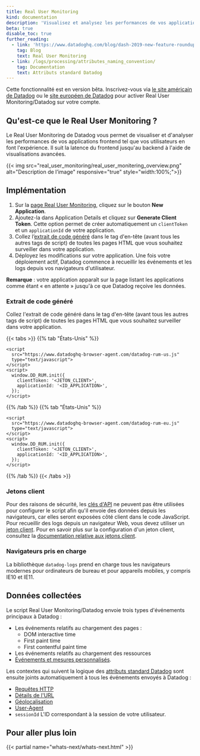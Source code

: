 ```yaml
---
title: Real User Monitoring
kind: documentation
description: 'Visualisez et analysez les performances de vos applications frontend, telles qu''elles sont perçues par vos utilisateurs.'
beta: true
disable_toc: true
further_reading:
  - link: 'https://www.datadoghq.com/blog/dash-2019-new-feature-roundup/#real-user-monitoring'
    tag: Blog
    text: Real User Monitoring
  - link: /logs/processing/attributes_naming_convention/
    tag: Documentation
    text: Attributs standard Datadog
---
```

<div class="alert alert-warning">
Cette fonctionnalité est en version bêta. Inscrivez-vous via <a href="https://app.datadoghq.com/rum/2019signup">le site américain de Datadog</a> ou le <a href="https://app.datadoghq.eu/rum/2019signup">site européen de Datadog</a> pour activer Real User Monitoring/Datadog sur votre compte.
</div>

## Qu'est-ce que le Real User Monitoring ?

Le Real User Monitoring de Datadog vous permet de visualiser et d'analyser les performances de vos applications frontend tel que vos utilisateurs en font l'expérience. Il suit la latence du frontend jusqu'au backend à l'aide de visualisations avancées.

{{< img src="real_user_monitoring/real_user_monitering_overview.png" alt="Description de l’image" responsive="true" style="width:100%;">}}

## Implémentation

1. Sur la [page Real User Monitoring][1], cliquez sur le bouton **New Application**.
2. Ajoutez-la dans Application Details et cliquez sur **Generate Client Token**. Cette option permet de créer automatiquement un `clientToken` et un `applicationId` de votre application.
3. Collez l’[extrait de code généré](#extrait-de-code-genere) dans le tag d'en-tête (avant tous les autres tags de script) de toutes les pages HTML que vous souhaitez surveiller dans votre application.
4. Déployez les modifications sur votre application. Une fois votre déploiement actif, Datadog commence à recueillir les événements et les logs depuis vos navigateurs d'utilisateur.

**Remarque** : votre application apparaît sur la page listant les applications comme étant « en attente » jusqu'à ce que Datadog reçoive les données.

### Extrait de code généré

Collez l'extrait de code généré dans le tag d'en-tête (avant tous les autres tags de script) de toutes les pages HTML que vous souhaitez surveiller dans votre application.

{{< tabs >}}
{{% tab "États-Unis" %}}

```
<script
  src="https://www.datadoghq-browser-agent.com/datadog-rum-us.js"
  type="text/javascript">
</script>
<script>
  window.DD_RUM.init({
    clientToken: '<JETON_CLIENT>',
    applicationId: '<ID_APPLICATION>',
  });
</script>
```

{{% /tab %}}
{{% tab "États-Unis" %}}

```
<script
  src="https://www.datadoghq-browser-agent.com/datadog-rum-eu.js"
  type="text/javascript">
</script>
<script>
  window.DD_RUM.init({
    clientToken: '<JETON_CLIENT>',
    applicationId: '<ID_APPLICATION>',
  });
</script>
```

{{% /tab %}}
{{< /tabs >}}

### Jetons client

Pour des raisons de sécurité, les [clés d'API][2] ne peuvent pas être utilisées pour configurer le script afin qu'il envoie des données depuis les navigateurs, car elles seront exposées côté client dans le code JavaScript. Pour recueillir des logs depuis un navigateur Web, vous devez utiliser un [jeton client][3]. Pour en savoir plus sur la configuration d'un jeton client, consultez la [documentation relative aux jetons client][3].

### Navigateurs pris en charge

La bibliothèque `datadog-logs` prend en charge tous les navigateurs modernes pour ordinateurs de bureau et pour appareils mobiles, y compris IE10 et IE11.

## Données collectées

Le script Real User Monitoring/Datadog envoie trois types d'événements principaux à Datadog :

- Les événements relatifs au chargement des pages :
    - DOM interactive time
    - First paint time
    - First contentful paint time
- Les événements relatifs au chargement des ressources
- [Événements et mesures personnalisés][4].

Les contextes qui suivent la logique des [attributs standard Datadog][5] sont ensuite joints automatiquement à tous les événements envoyés à Datadog :

* [Requêtes HTTP][6]
* [Détails de l'URL][7]
* [Géolocalisation][8]
* [User-Agent][9]
* `sessionId`   L'ID correspondant à la session de votre utilisateur.

## Pour aller plus loin

{{< partial name="whats-next/whats-next.html" >}}

[1]: https://app.datadoghq.com/rum
[2]: /fr/account_management/api-app-keys/#api-keys
[3]: /fr/account_management/api-app-keys/#client-tokens
[4]: /fr/logs/log_collection/javascript/?tab=us#send-a-custom-log-entry
[5]: /fr/logs/processing/attributes_naming_convention
[6]: /fr/logs/processing/attributes_naming_convention/#http-requests
[7]: /fr/logs/processing/attributes_naming_convention/#url-details-attributes
[8]: /fr/logs/processing/attributes_naming_convention/#geolocation
[9]: /fr/logs/processing/attributes_naming_convention/#user-agent-attributes